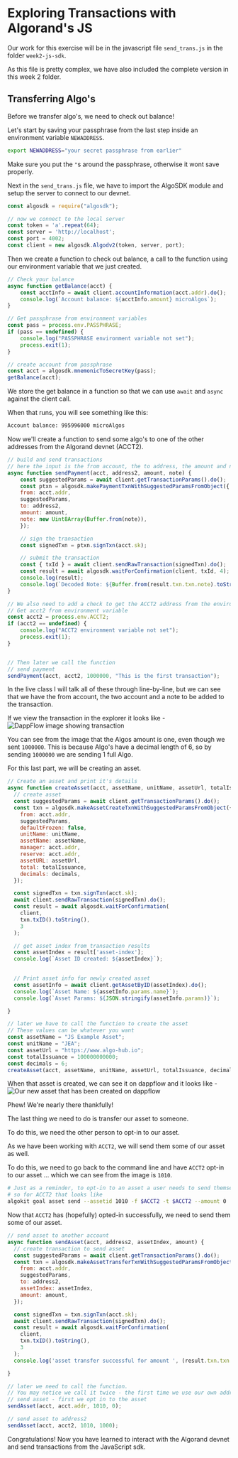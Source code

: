 # Exploring Transactions with Algorand's JS 

Our work for this exercise will be in the javascript file `send_trans.js` in the folder `week2-js-sdk`.

As this file is pretty complex, we have also included the complete version in this week 2 folder.

## Transferring Algo's
Before we transfer algo's, we need to check out balance!

Let's start by saving your passphrase from the last step inside an environment variable `NEWADDRESS`.

```bash
export NEWADDRESS="your secret passphrase from earlier"
```

Make sure you put the `"`s around the passphrase, otherwise it wont save properly.

Next in the `send_trans.js` file, we have to import the AlgoSDK module and setup the server to connect to our devnet.

```javascript
const algosdk = require("algosdk");

// now we connect to the local server
const token = 'a'.repeat(64);
const server = 'http://localhost';
const port = 4002;
const client = new algosdk.Algodv2(token, server, port);
```

Then we create a function to check out balance, a call to the function using our environment variable that we just created.

```javascript
// Check your balance
async function getBalance(acct) {
    const acctInfo = await client.accountInformation(acct.addr).do();
    console.log(`Account balance: ${acctInfo.amount} microAlgos`);
}

// Get passphrase from environment variables
const pass = process.env.PASSPHRASE;
if (pass == undefined) {
    console.log("PASSPHRASE environment variable not set");
    process.exit(1);
}

// create account from passphrase
const acct = algosdk.mnemonicToSecretKey(pass);
getBalance(acct);
```

We store the get balance in a function so that we can use `await` and `async` against the client call.

When that runs, you will see something like this:

```bash
Account balance: 995996000 microAlgos
```

Now we'll create a function to send some algo's to one of the other addresses from the Algorand devnet (ACCT2).

```javascript
// build and send transactions
// here the input is the from account, the to address, the amount and note
async function sendPayment(acct, address2, amount, note) {
    const suggestedParams = await client.getTransactionParams().do();
    const ptxn = algosdk.makePaymentTxnWithSuggestedParamsFromObject({
    from: acct.addr,
    suggestedParams,
    to: address2,
    amount: amount,
    note: new Uint8Array(Buffer.from(note)),
    });

    // sign the transaction
    const signedTxn = ptxn.signTxn(acct.sk);

    // submit the transaction
    const { txId } = await client.sendRawTransaction(signedTxn).do();
    const result = await algosdk.waitForConfirmation(client, txId, 4);
    console.log(result);
    console.log(`Decoded Note: ${Buffer.from(result.txn.txn.note).toString()}`);
}

// We also need to add a check to get the ACCT2 address from the environment variable
// Get acct2 from environment variable
const acct2 = process.env.ACCT2;
if (acct2 == undefined) {
    console.log("ACCT2 environment variable not set");
    process.exit(1);
}


// Then later we call the function
// send payment
sendPayment(acct, acct2, 1000000, "This is the first transaction");

```

In the live class I will talk all of these through line-by-line, but we can see that we have the from account, the two account and a note to be added to the transaction. 

If we view the transaction in the explorer it looks like -
![DappFlow image showing transaction](./dappflow-tfer.png)

You can see from the image that the Algos amount is one, even though we sent `1000000`. This is because Algo's have a decimal length of 6, so by sending `1000000` we are sending 1 full Algo.

For this last part, we will be creating an asset.

```javascript
// Create an asset and print it's details
async function createAsset(acct, assetName, unitName, assetUrl, totalIssuance, decimals) {
  // create asset
  const suggestedParams = await client.getTransactionParams().do();
  const txn = algosdk.makeAssetCreateTxnWithSuggestedParamsFromObject({
    from: acct.addr,
    suggestedParams,
    defaultFrozen: false,
    unitName: unitName,
    assetName: assetName,
    manager: acct.addr,
    reserve: acct.addr,
    assetURL: assetUrl,
    total: totalIssuance,
    decimals: decimals,
  });

  const signedTxn = txn.signTxn(acct.sk);
  await client.sendRawTransaction(signedTxn).do();
  const result = await algosdk.waitForConfirmation(
    client,
    txn.txID().toString(),
    3
  );

  // get asset index from transaction results
  const assetIndex = result['asset-index'];
  console.log(`Asset ID created: ${assetIndex}`);
  

  // Print asset info for newly created asset
  const assetInfo = await client.getAssetByID(assetIndex).do();
  console.log(`Asset Name: ${assetInfo.params.name}`);
  console.log(`Asset Params: ${JSON.stringify(assetInfo.params)}`);

}

// later we have to call the function to create the asset
// These values can be whatever you want
const assetName = "JS Example Asset";
const unitName = "JEA";
const assetUrl = "https://www.algo-hub.io";
const totalIssuance = 100000000000;
const decimals = 6;
createAsset(acct, assetName, unitName, assetUrl, totalIssuance, decimals);

```

When that asset is created, we can see it on dappflow and it looks like -
![Our new asset that has been created on dappflow](./dappflow-asset.png)

Phew! We're nearly there thankfully!

The last thing we need to do is transfer our asset to someone.

To do this, we need the other person to opt-in to our asset.

As we have been working with `ACCT2`, we will send them some of our asset as well.

To do this, we need to go back to the command line and have `ACCT2` opt-in to our asset ... which we can see from the image is `1010`.

```bash
# Just as a reminder, to opt-in to an asset a user needs to send themselves a zero value transaction of that asset
# so for ACCT2 that looks like
algokit goal asset send --assetid 1010 -f $ACCT2 -t $ACCT2 --amount 0
```

Now that `ACCT2` has (hopefully) opted-in successfully, we need to send them some of our asset.

```javascript
// send asset to another account
async function sendAsset(acct, address2, assetIndex, amount) {
  // create transaction to send asset
  const suggestedParams = await client.getTransactionParams().do();
  const txn = algosdk.makeAssetTransferTxnWithSuggestedParamsFromObject({
    from: acct.addr,
    suggestedParams,
    to: address2,
    assetIndex: assetIndex,
    amount: amount,
  });

  const signedTxn = txn.signTxn(acct.sk);
  await client.sendRawTransaction(signedTxn).do();
  const result = await algosdk.waitForConfirmation(
    client,
    txn.txID().toString(),
    3
  );
  console.log('asset transfer successful for amount ', (result.txn.txn.aamt ? result.txn.txn.aamt : 0));

}

// later we need to call the function. 
// You may notice we call it twice - the first time we use our own address and a 0 value to opt-in to the asset
// send asset - first we opt in to the asset
sendAsset(acct, acct.addr, 1010, 0);

// send asset to address2
sendAsset(acct, acct2, 1010, 1000);
```

Congratulations! Now you have learned to interact with the Algorand devnet and send transactions from the JavaScript sdk.


